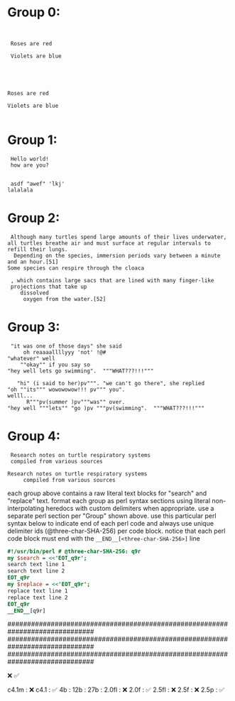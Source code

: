 
# Group 0:

```seach

  
 Roses are red

 Violets are blue  
  
```

```replace


  
Roses are red

Violets are blue  
  
```

# Group 1:

```search
 Hello world!
 how are you?
```

```replace
   
 asdf "awef" 'lkj'
lalalala 

```

# Group 2:

```search
 Although many turtles spend large amounts of their lives underwater, 
all turtles breathe air and must surface at regular intervals to refill their lungs. 
  Depending on the species, immersion periods vary between a minute and an hour.[51] 
Some species can respire through the cloaca
```

```replace
 , which contains large sacs that are lined with many finger-like 
 projections that take up 
    dissolved 
     oxygen from the water.[52]
```

# Group 3:

```search
 "it was one of those days" she said 
     oh reaaaallllyyy 'not' !@#
"whatever" well
    ""okay"" if you say so
"hey well lets go swimming".  """WHAT???!!!"""
```

```replace
   "hi" (i said to her)pv""". "we can't go there", she replied 
"oh ""its""" wowowowow!!! pv""" you". 
welll...
      R"""pv(summer )pv"""was"" over.
"hey well """lets"" "go )pv """pv(swimming".  """WHAT???!!!"""
```

# Group 4:

```search
 Research notes on turtle respiratory systems
 compiled from various sources
```

```replace
Research notes on turtle respiratory systems
     compiled from various sources
```

each group above contains a raw literal text blocks for "search" and  "replace" text.  format each group as perl syntax sections using literal non-interpolating heredocs with custom delimiters when appropriate.  use a separate perl section per "Group" shown above. use this particular perl syntax below to indicate end of each perl code and always use unique delimiter ids (@three-char-SHA-256) per code block. notice that each perl code block must end with the `__END__[<three-char-SHA-256>]` line

```perl
#!/usr/bin/perl # @three-char-SHA-256: q9r
my $search = <<'EOT_q9r';
search text line 1
search text line 2
EOT_q9r
my $replace = <<'EOT_q9r';
replace text line 1
replace text line 2
EOT_q9r
__END__[q9r]
```


##############################################################################
##############################################################################
##############################################################################



❌
✅

c4.1m  : ❌
c4.1   : ✅
4b     : 
12b    : 
27b    : 
2.0fl  : ❌
2.0f   : ✅
2.5fl  : ❌
2.5f   : ❌
2.5p   : ✅
